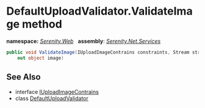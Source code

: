 # DefaultUploadValidator.ValidateImage method
**namespace:** *[Serenity.Web](../../README.md#serenity.web-namespace)*   **assembly**: *[Serenity.Net.Services](../../README.md)*

```csharp
public void ValidateImage(IUploadImageContrains constraints, Stream stream, string filename, 
    out object image)
```

## See Also

* interface [IUploadImageContrains](../Serenity.Net.Core/../../Serenity.ComponentModel/IUploadImageContrains.md)
* class [DefaultUploadValidator](../DefaultUploadValidator.md)
